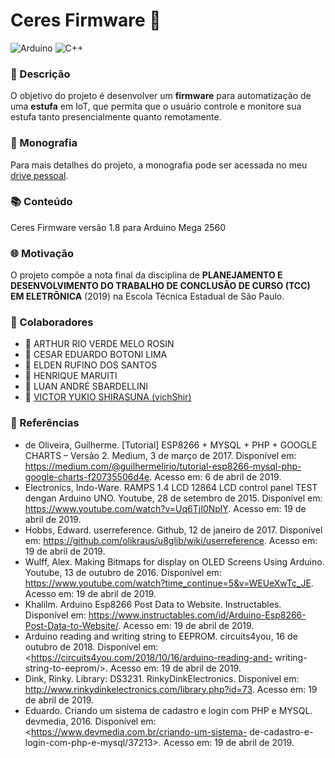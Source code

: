 # Ceres Firmware 🌱
![Arduino](https://img.shields.io/badge/Arduino-00979D?style=for-the-badge&logo=Arduino&logoColor=white) ![C++](https://img.shields.io/badge/C%2B%2B-00599C?style=for-the-badge&logo=c%2B%2B&logoColor=white)
### 📃 Descrição
O objetivo do projeto é desenvolver um **firmware** para automatização de uma **estufa** em IoT, que permita que o usuário controle e monitore sua estufa tanto presencialmente quanto remotamente.

### 📔 Monografia

Para mais detalhes do projeto, a monografia pode ser acessada no meu [drive pessoal](https://drive.google.com/file/d/1BrXHpduY5U_aX7sag3ThyosPkBuHM6GF/view?usp=sharing).

### 📚 Conteúdo
Ceres Firmware versão 1.8 para Arduino Mega 2560

### 🌐 Motivação
O projeto compõe a nota final da disciplina de **PLANEJAMENTO E DESENVOLVIMENTO DO TRABALHO DE CONCLUSÃO DE CURSO (TCC) EM ELETRÔNICA** (2019) na Escola Técnica Estadual de São Paulo.

### 🔨 Colaboradores
- 👦 ARTHUR RIO VERDE MELO ROSIN
- 👦 CESAR EDUARDO BOTONI LIMA
- 👦 ELDEN RUFINO DOS SANTOS
- 👦 HENRIQUE MARUITI
- 👦 LUAN ANDRÉ SBARDELLINI
- 👦 [VICTOR YUKIO SHIRASUNA (vichShir)](https://github.com/vichShir)

### 📖 Referências
* de Oliveira, Guilherme. [Tutorial] ESP8266 + MYSQL + PHP + GOOGLE
CHARTS – Versão 2. Medium, 3 de março de 2017. Disponível em: <https://medium.com/@guilhermelirio/tutorial-esp8266-mysql-php-google-charts-f20735506d4e>. Acesso em: 6 de abril de 2019.
* Electronics, Indo-Ware. RAMPS 1.4 LCD 12864 LCD control panel TEST dengan Arduino UNO. Youtube, 28 de setembro de 2015. Disponível em: <https://www.youtube.com/watch?v=Uq6TjI0NplY>. Acesso em: 19 de abril de 2019.
* Hobbs, Edward. userreference. Github, 12 de janeiro de 2017. Disponível em: <https://github.com/olikraus/u8glib/wiki/userreference>. Acesso em: 19 de abril de 2019.
* Wulff, Alex. Making Bitmaps for display on OLED Screens Using Arduino. Youtube, 13 de outubro de 2016. Disponível em: <https://www.youtube.com/watch?time_continue=5&v=WEUeXwTc_JE>. Acesso em: 19 de abril de 2019.
* Khalilm. Arduino Esp8266 Post Data to Website. Instructables. Disponível em: <https://www.instructables.com/id/Arduino-Esp8266-Post-Data-to-Website/>. Acesso em: 19 de abril de 2019.
* Arduino reading and writing string to EEPROM. circuits4you, 16 de outubro de 2018. Disponível em: <https://circuits4you.com/2018/10/16/arduino-reading-and- writing-string-to-eeprom/>. Acesso em: 19 de abril de 2019.
* Dink, Rinky. Library: DS3231. RinkyDinkElectronics. Disponível em: <http://www.rinkydinkelectronics.com/library.php?id=73>. Acesso em: 19 de abril de 2019.
* Eduardo. Criando um sistema de cadastro e login com PHP e MYSQL. devmedia, 2016. Disponível em: <https://www.devmedia.com.br/criando-um-sistema- de-cadastro-e-login-com-php-e-mysql/37213>. Acesso em: 19 de abril de 2019.
